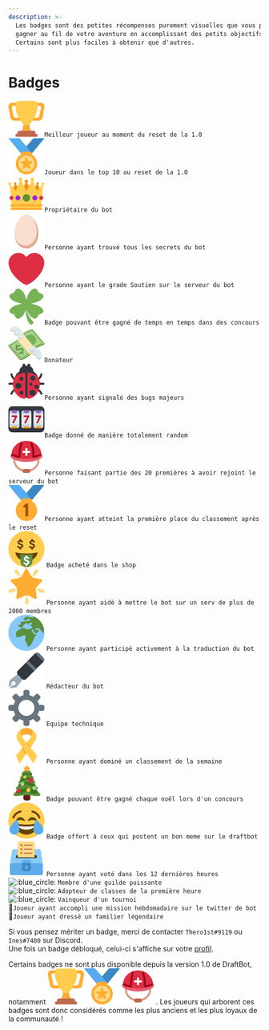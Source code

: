 ```yaml
---
description: >-
  Les badges sont des petites récompenses purement visuelles que vous pourrez
  gagner au fil de votre aventure en accomplissant des petits objectifs.
  Certains sont plus faciles à obtenir que d'autres.
---
```


# Badges

![:blue\_circle:](../.gitbook/assets/trophy.svg)`Meilleur joueur au moment du reset de la 1.0`   
![:blue\_circle:](../.gitbook/assets/medal.svg)`Joueur dans le top 10 au reset de la 1.0`   
![:blue\_circle:](../.gitbook/assets/crown.svg)`Propriétaire du bot`   
![:blue\_circle:](../.gitbook/assets/egg.svg)`Personne ayant trouvé tous les secrets du bot`    
![:blue\_circle:](../.gitbook/assets/heart.svg)`Personne ayant le grade Soutien sur le serveur du bot`   
![:blue\_circle:](../.gitbook/assets/four-leaf-clover.svg)`Badge pouvant être gagné de temps en temps dans des concours`   
![:blue\_circle:](../.gitbook/assets/money-with-wings.svg)`Donateur`   
![:blue\_circle:](../.gitbook/assets/lady-beetle.svg)`Personne ayant signalé des bugs majeurs`   
![:blue\_circle:](../.gitbook/assets/slot-machine.svg)`Badge donné de manière totalement random`   
![:blue\_circle:](../.gitbook/assets/helmet-with-cross.svg)`Personne faisant partie des 20 premières à avoir rejoint le serveur du bot`   
![:blue\_circle:](../.gitbook/assets/first-place-medal.svg)`Personne ayant atteint la première place du classement après le reset`   
![:blue\_circle:](../.gitbook/assets/money-mouth.svg) `Badge acheté dans le shop`   
![:blue\_circle:](../.gitbook/assets/star2.svg) `Personne ayant aidé à mettre le bot sur un serv de plus de 2000 membres`   
![:blue\_circle:](../.gitbook/assets/earth-africa.svg) `Personne ayant participé activement à la traduction du bot`   
![:blue\_circle:](../.gitbook/assets/pen-fountain.svg) `Rédacteur du bot`   
![:blue\_circle:](../.gitbook/assets/gear.svg) `Equipe technique`   
![:blue\_circle:](../.gitbook/assets/reminder-ribbon.svg) `Personne ayant dominé un classement de la semaine`   
![:blue\_circle:](../.gitbook/assets/christmas-tree.svg) `Badge pouvant être gagné chaque noël lors d'un concours`   
![:blue\_circle:](../.gitbook/assets/joy.svg) `Badge offert à ceux qui postent un bon meme sur le draftbot`   
![:blue\_circle:](../.gitbook/assets/ballot-box.svg) `Personne ayant voté dans les 12 dernières heures`  
![:blue\_circle:](../.gitbook/assets/gem.png) `Membre d'une guilde puissante`  
![:blue\_circle:](../.gitbook/assets/big_book.png) `Adopteur de classes de la première heure`  
![:blue\_circle:](../.gitbook/assets/crosses_sword.png) `Vainqueur d'un tournoi`  
🚩`Joueur ayant accompli une mission hebdomadaire sur le twitter de bot`  
💞`Joueur ayant dressé un familier légendaire`

Si vous pensez mériter un badge, merci de contacter `Thero1st#9119` ou `Ines#7400` sur Discord.  
Une fois un badge débloqué, celui-ci s'affiche sur votre [profil](../notions-principale/profile.md).

Certains badges ne sont plus disponible depuis la version 1.0 de DraftBot, notamment ![:blue\_circle:](../.gitbook/assets/trophy.svg)![:blue\_circle:](../.gitbook/assets/medal.svg)![:blue\_circle:](../.gitbook/assets/helmet-with-cross.svg). Les joueurs qui arborent ces badges sont donc considérés comme les plus anciens et les plus loyaux de la communauté !

